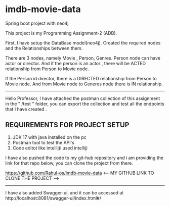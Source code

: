 # imdb-movie-data
Spring boot project with neo4j 

This project is my Programming Assignment-2 (ADB).

First, I have setup the DataBase model(neo4j). Created the required nodes and the Relationships between them.

There are 3 nodes, namely Movie , Person, Genres.
Person node can have actor or director. And if the person is an actor , there will be ACTED relationship from Person to Movie node.

If the Person id director, there is a DIRECTED relationship from Person to Movie node.
And from Movie node to Generes node there is IN relationship.

-------------------------------------------------------------------------------------------------------

Hello Professor, I have attached the postman collection of this assignment in the " /test " folder, you can export the collection and 
test all the endpoints that I have created . 

REQUIREMENTS FOR PROJECT SETUP
------------------------------
1) JDK 17 with java installed on the pc
2) Postman tool to test the API's
3) Code editot like intellij(i used intellij)

I have also pushed the code to my git-hub repository and i am providing the link for that repo below, you can clone the project from there.

https://github.com/Rahul-os/imdb-movie-data    <-- MY GITHUB LINK TO CLONE THE PROJECT -->

----------------------------------------------------------------------
I have also added Swagger-ui, and it can be accessed at
http://localhost:8081/swagger-ui/index.html#/